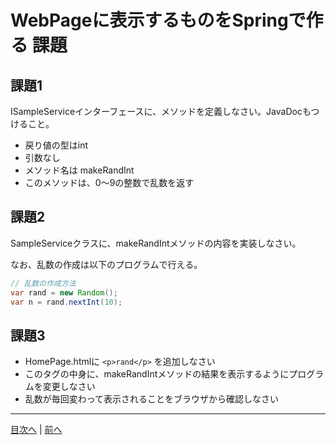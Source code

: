 # WebPageに表示するものをSpringで作る 課題

## 課題1

ISampleServiceインターフェースに、メソッドを定義しなさい。JavaDocもつけること。

- 戻り値の型はint
- 引数なし
- メソッド名は makeRandInt
- このメソッドは、0〜9の整数で乱数を返す

## 課題2

SampleServiceクラスに、makeRandIntメソッドの内容を実装しなさい。

なお、乱数の作成は以下のプログラムで行える。

```java
// 乱数の作成方法
var rand = new Random();
var n = rand.nextInt(10);
```

## 課題3

- HomePage.htmlに `<p>rand</p>` を追加しなさい
- このタグの中身に、makeRandIntメソッドの結果を表示するようにプログラムを変更しなさい
- 乱数が毎回変わって表示されることをブラウザから確認しなさい

----

[目次へ](../README.md) | [前へ](./01.md)